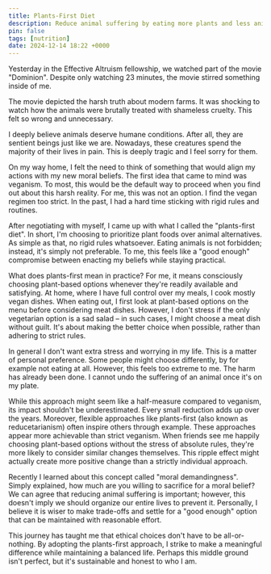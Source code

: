```yaml
---
title: Plants-First Diet
description: Reduce animal suffering by eating more plants and less animals.
pin: false
tags: [nutrition]
date: 2024-12-14 18:22 +0000
---
```


Yesterday in the Effective Altruism fellowship, we watched part of the movie "Dominion". Despite only watching 23 minutes, the movie stirred something inside of me.

The movie depicted the harsh truth about modern farms. It was shocking to watch how the animals were brutally treated with shameless cruelty. This felt so wrong and unnecessary.

I deeply believe animals deserve humane conditions. After all, they are sentient beings just like we are. Nowadays, these creatures spend the majority of their lives in pain. This is deeply tragic and I feel sorry for them.

On my way home, I felt the need to think of something that would align my actions with my new moral beliefs. The first idea that came to mind was veganism. To most, this would be the default way to proceed when you find out about this harsh reality. For me, this was not an option. I find the vegan regimen too strict. In the past, I had a hard time sticking with rigid rules and routines.

After negotiating with myself, I came up with what I called the "plants-first diet". In short, I'm choosing to prioritize plant foods over animal alternatives. As simple as that, no rigid rules whatsoever. Eating animals is not forbidden; instead, it's simply not preferable. To me, this feels like a "good enough" compromise between enacting my beliefs while staying practical.

What does plants-first mean in practice? For me, it means consciously choosing plant-based options whenever they're readily available and satisfying. At home, where I have full control over my meals, I cook mostly vegan dishes. When eating out, I first look at plant-based options on the menu before considering meat dishes. However, I don't stress if the only vegetarian option is a sad salad – in such cases, I might choose a meat dish without guilt. It's about making the better choice when possible, rather than adhering to strict rules.

In general I don't want extra stress and worrying in my life. This is a matter of personal preference. Some people might choose differently, by for example not eating at all. However, this feels too extreme to me. The harm has already been done. I cannot undo the suffering of an animal once it's on my plate.

While this approach might seem like a half-measure compared to veganism, its impact shouldn't be underestimated. Every small reduction adds up over the years. Moreover, flexible approaches like plants-first (also known as reducetarianism) often inspire others through example. These approaches appear more achievable than strict veganism. When friends see me happily choosing plant-based options without the stress of absolute rules, they're more likely to consider similar changes themselves. This ripple effect might actually create more positive change than a strictly individual approach.

Recently I learned about this concept called "moral demandingness". Simply explained, how much are you willing to sacrifice for a moral belief? We can agree that reducing animal suffering is important; however, this doesn't imply we should organize our entire lives to prevent it. Personally, I believe it is wiser to make trade-offs and settle for a "good enough" option that can be maintained with reasonable effort.

This journey has taught me that ethical choices don't have to be all-or-nothing. By adopting the plants-first approach, I strike to make a meaningful difference while maintaining a balanced life. Perhaps this middle ground isn't perfect, but it's sustainable and honest to who I am.